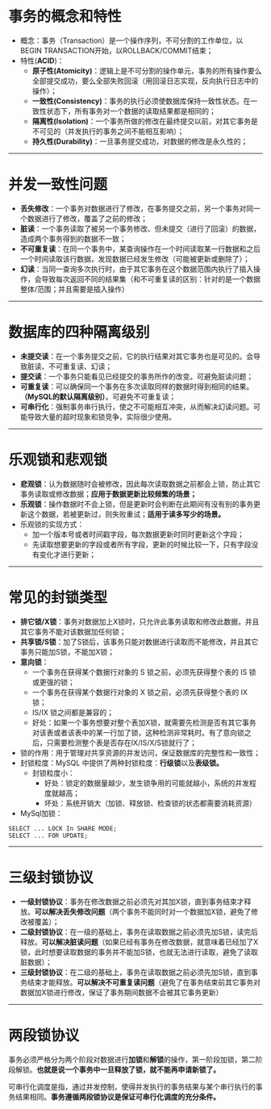 # 事务的概念和特性
- 概念：事务（Transaction）是一个操作序列，不可分割的工作单位，以BEGIN TRANSACTION开始，以ROLLBACK/COMMIT结束；
- 特性(**ACID**)：
    - **原子性(Atomicity)**：逻辑上是不可分割的操作单元，事务的所有操作要么全部提交成功，要么全部失败回滚（用回滚日志实现，反向执行日志中的操作）；
    - **一致性(Consistency)**：事务的执行必须使数据库保持一致性状态。在一致性状态下，所有事务对一个数据的读取结果都是相同的；
    - **隔离性(Isolation)**：一个事务所做的修改在最终提交以前，对其它事务是不可见的（并发执行的事务之间不能相互影响）；
    - **持久性(Durability)**：一旦事务提交成功，对数据的修改是永久性的；
----
# 并发一致性问题
- **丢失修改**：一个事务对数据进行了修改，在事务提交之前，另一个事务对同一个数据进行了修改，覆盖了之前的修改；
- **脏读**：一个事务读取了被另一个事务修改、但未提交（进行了回滚）的数据，造成两个事务得到的数据不一致；
- **不可重复读**：在同一个事务中，某查询操作在一个时间读取某一行数据和之后一个时间读取该行数据，发现数据已经发生修改（可能被更新或删除了）；
- **幻读**：当同一查询多次执行时，由于其它事务在这个数据范围内执行了插入操作，会导致每次返回不同的结果集（和不可重复读的区别：针对的是一个数据整体/范围；并且需要是插入操作）
----
# 数据库的四种隔离级别
- **未提交读**：在一个事务提交之前，它的执行结果对其它事务也是可见的。会导致脏读、不可重复读、幻读；
- **提交读**：一个事务只能看见已经提交的事务所作的改变。可避免脏读问题；
- **可重复读**：可以确保同一个事务在多次读取同样的数据时得到相同的结果。**（MySQL的默认隔离级别）**。可避免不可重复读；
- **可串行化**：强制事务串行执行，使之不可能相互冲突，从而解决幻读问题。可能导致大量的超时现象和锁竞争，实际很少使用。
----
# 乐观锁和悲观锁
- **悲观锁**：认为数据随时会被修改，因此每次读取数据之前都会上锁，防止其它事务读取或修改数据；**应用于数据更新比较频繁的场景；**
- **乐观锁**：操作数据时不会上锁，但是更新时会判断在此期间有没有别的事务更新这个数据，若被更新过，则失败重试；**适用于读多写少的场景。**
- 乐观锁的实现方式：
    - 加一个版本号或者时间戳字段，每次数据更新时同时更新这个字段；
    - 先读取想要更新的字段或者所有字段，更新的时候比较一下，只有字段没有变化才进行更新；
----
# 常见的封锁类型
- **排它锁/X锁**：事务对数据加上X锁时，只允许此事务读取和修改此数据，并且其它事务不能对该数据加任何锁；
- **共享锁/S锁**：加了S锁后，该事务只能对数据进行读取而不能修改，并且其它事务只能加S锁，不能加X锁；
- **意向锁**：
  - 一个事务在获得某个数据行对象的 S 锁之前，必须先获得整个表的 IS 锁或更强的锁；
  - 一个事务在获得某个数据行对象的 X 锁之前，必须先获得整个表的 IX 锁；
  - IS/IX 锁之间都是兼容的；
  - 好处：如果一个事务想要对整个表加X锁，就需要先检测是否有其它事务对该表或者该表中的某一行加了锁，这种检测非常耗时。有了意向锁之后，只需要检测整个表是否存在IX/IS/X/S锁就行了；
- 锁的作用：用于管理对共享资源的并发访问，保证数据库的完整性和一致性；
- 封锁粒度：MySQL 中提供了两种封锁粒度：**行级锁**以及**表级锁。**
  - 封锁粒度小：
    - 好处：锁定的数据量越少，发生锁争用的可能就越小，系统的并发程度就越高；
    - 坏处：系统开销大（加锁、释放锁、检查锁的状态都需要消耗资源）
- MySql加锁：
```
SELECT ... LOCK In SHARE MODE;
SELECT ... FOR UPDATE;
```
----
# 三级封锁协议
- **一级封锁协议**：事务在修改数据之前必须先对其加X锁，直到事务结束才释放。**可以解决丢失修改问题**（两个事务不能同时对一个数据加X锁，避免了修改被覆盖）；
- **二级封锁协议**：在一级的基础上，事务在读取数据之前必须先加S锁，读完后释放。**可以解决脏读问题**（如果已经有事务在修改数据，就意味着已经加了X锁，此时想要读取数据的事务并不能加S锁，也就无法进行读取，避免了读取脏数据）；
- **三级封锁协议**：在二级的基础上，事务在读取数据之前必须先加S锁，直到事务结束才能释放。**可以解决不可重复读问题**（避免了在事务结束前其它事务对数据加X锁进行修改，保证了事务期间数据不会被其它事务更新）
----
# 两段锁协议
事务必须严格分为两个阶段对数据进行**加锁**和**解锁**的操作，第一阶段加锁，第二阶段解锁。**也就是说一个事务中一旦释放了锁，就不能再申请新锁了。**

可串行化调度是指，通过并发控制，使得并发执行的事务结果与某个串行执行的事务结果相同。**事务遵循两段锁协议是保证可串行化调度的充分条件。**

